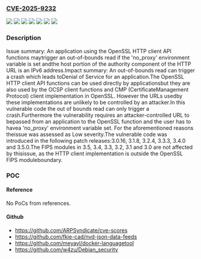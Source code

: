 ### [CVE-2025-9232](https://cve.mitre.org/cgi-bin/cvename.cgi?name=CVE-2025-9232)
![](https://img.shields.io/static/v1?label=Product&message=OpenSSL&color=blue)
![](https://img.shields.io/static/v1?label=Version&message=3.0.16%20&color=brightgreen)
![](https://img.shields.io/static/v1?label=Version&message=3.2.4%20&color=brightgreen)
![](https://img.shields.io/static/v1?label=Version&message=3.3.3%20&color=brightgreen)
![](https://img.shields.io/static/v1?label=Version&message=3.4.0%20&color=brightgreen)
![](https://img.shields.io/static/v1?label=Version&message=3.5.0%20&color=brightgreen)
![](https://img.shields.io/static/v1?label=Vulnerability&message=CWE-125%20Out-of-bounds%20Read&color=brightgreen)

### Description

Issue summary: An application using the OpenSSL HTTP client API functions maytrigger an out-of-bounds read if the 'no_proxy' environment variable is set andthe host portion of the authority component of the HTTP URL is an IPv6 address.Impact summary: An out-of-bounds read can trigger a crash which leads toDenial of Service for an application.The OpenSSL HTTP client API functions can be used directly by applicationsbut they are also used by the OCSP client functions and CMP (CertificateManagement Protocol) client implementation in OpenSSL. However the URLs usedby these implementations are unlikely to be controlled by an attacker.In this vulnerable code the out of bounds read can only trigger a crash.Furthermore the vulnerability requires an attacker-controlled URL to bepassed from an application to the OpenSSL function and the user has to havea 'no_proxy' environment variable set. For the aforementioned reasons theissue was assessed as Low severity.The vulnerable code was introduced in the following patch releases:3.0.16, 3.1.8, 3.2.4, 3.3.3, 3.4.0 and 3.5.0.The FIPS modules in 3.5, 3.4, 3.3, 3.2, 3.1 and 3.0 are not affected by thisissue, as the HTTP client implementation is outside the OpenSSL FIPS moduleboundary.

### POC

#### Reference
No PoCs from references.

#### Github
- https://github.com/ARPSyndicate/cve-scores
- https://github.com/fkie-cad/nvd-json-data-feeds
- https://github.com/meyayl/docker-languagetool
- https://github.com/w4zu/Debian_security

